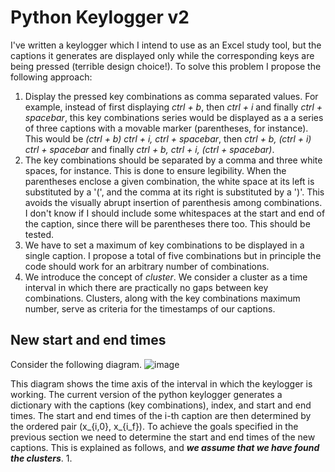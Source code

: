 # Python Keylogger v2
I've written a keylogger which I intend to use as an Excel study tool, but the captions it generates are displayed only while the corresponding keys are being pressed (terrible design choice!). To solve this problem I propose the following approach:
1. Display the pressed key combinations as comma separated values. For example, instead of first displaying _ctrl + b_, then _ctrl + i_ and finally _ctrl + spacebar_, this key combinations series would be displayed as a a series of three captions with a movable marker (parentheses, for instance). This would be _(ctrl + b)  ctrl + i,   ctrl + spacebar_, then _ctrl + b,  (ctrl + i)  ctrl + spacebar_ and finally _ctrl + b,   ctrl + i,  (ctrl + spacebar)_.
2. The key combinations should be separated by a comma and three white spaces, for instance. This is done to ensure legibility. When the parentheses enclose a given combination, the white space at its left is substituted by a '(', and the comma at its right is substituted by a ')'. This avoids the visually abrupt insertion of parenthesis among combinations. I don't know if I should include some whitespaces at the start and end of the caption, since there will be parentheses there too. This should be tested.
3. We have to set a maximum of key combinations to be displayed in a single caption. I propose a total of five combinations but in principle the code should work for an arbitrary number of combinations.
4. We introduce the concept of _cluster_. We consider a cluster as a time interval in which there are practically no gaps between key combinations. Clusters, along with the key combinations maximum number, serve as criteria for the timestamps of our captions.

## New start and end times

Consider the following diagram.
![image](https://github.com/user-attachments/assets/0bd19b0d-6077-435e-9ff3-95c71abe118e)

This diagram shows the time axis of the interval in which the keylogger is working. The current version of the python keylogger generates a dictionary with the captions (key combinations), index, and start and end times. The start and end times of the i-th caption are then determined by the ordered pair (x_{i,0}, x_{i_f}). To achieve the goals specified in the previous section we need to determine the start and end times of the new captions. This is explained as follows, and **_we assume that we have found the clusters_**.
1. 
